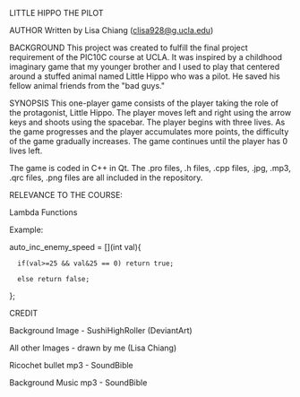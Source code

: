 LITTLE HIPPO THE PILOT

AUTHOR Written by Lisa Chiang (clisa928@g.ucla.edu)

BACKGROUND This project was created to fulfill the final project requirement of the PIC10C course at UCLA. It was inspired by a childhood imaginary game that my younger brother and I used to play that centered around a stuffed animal named Little Hippo who was a pilot. He saved his fellow animal friends from the "bad guys." 

SYNOPSIS This one-player game consists of the player taking the role of the protagonist, Little Hippo. The player moves left and right using the arrow keys and shoots using the spacebar. The player begins with three lives. As the game progresses and the player accumulates more points, the difficulty of the game gradually increases. The game continues until the player has 0 lives left. 

The game is coded in C++ in Qt. The .pro files, .h files, .cpp files, .jpg, .mp3, .qrc files, .png files are all included in the repository. 

RELEVANCE TO THE COURSE: 

Lambda Functions 

   Example: 

   auto_inc_enemy_speed = [](int val){

      if(val>=25 && val&25 == 0) return true;

      else return false; 

   };


CREDIT

Background Image - SushiHighRoller (DeviantArt)

All other Images - drawn by me (Lisa Chiang)

Ricochet bullet mp3 - SoundBible

Background Music mp3 - SoundBible
